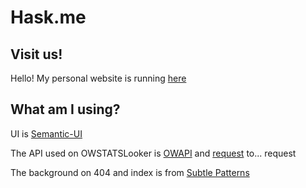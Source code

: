 # Hask.me

## Visit us!
Hello! My personal website is running [here](https://hask.me/)

## What am I using?
UI is [Semantic-UI](http://semantic-ui.com/)

The API used on OWSTATSLooker is [OWAPI](https://github.com/SunDwarf/OWAPI) and [request](https://github.com/request/request) to... request

The background on 404 and index is from [Subtle Patterns](https://subtlepatterns.com/)